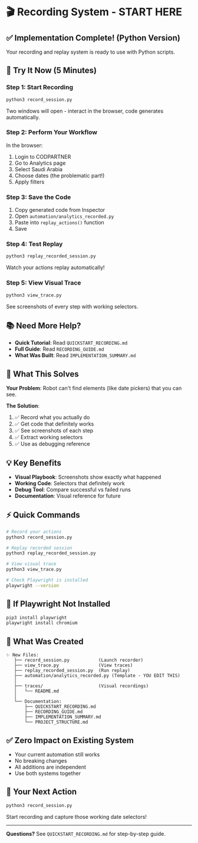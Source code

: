 # 🎬 Recording System - START HERE

## ✅ Implementation Complete! (Python Version)

Your recording and replay system is ready to use with Python scripts.

## 🚀 Try It Now (5 Minutes)

### Step 1: Start Recording
```bash
python3 record_session.py
```

Two windows will open - interact in the browser, code generates automatically.

### Step 2: Perform Your Workflow
In the browser:
1. Login to CODPARTNER
2. Go to Analytics page
3. Select Saudi Arabia
4. Choose dates (the problematic part!)
5. Apply filters

### Step 3: Save the Code
1. Copy generated code from Inspector
2. Open `automation/analytics_recorded.py`
3. Paste into `replay_actions()` function
4. Save

### Step 4: Test Replay
```bash
python3 replay_recorded_session.py
```

Watch your actions replay automatically!

### Step 5: View Visual Trace
```bash
python3 view_trace.py
```

See screenshots of every step with working selectors.

## 📚 Need More Help?

- **Quick Tutorial**: Read `QUICKSTART_RECORDING.md`
- **Full Guide**: Read `RECORDING_GUIDE.md`
- **What Was Built**: Read `IMPLEMENTATION_SUMMARY.md`

## 🎯 What This Solves

**Your Problem**: Robot can't find elements (like date pickers) that you can see.

**The Solution**: 
1. ✅ Record what you actually do
2. ✅ Get code that definitely works
3. ✅ See screenshots of each step
4. ✅ Extract working selectors
5. ✅ Use as debugging reference

## 💡 Key Benefits

- **Visual Playbook**: Screenshots show exactly what happened
- **Working Code**: Selectors that definitely work
- **Debug Tool**: Compare successful vs failed runs
- **Documentation**: Visual reference for future

## ⚡ Quick Commands

```bash
# Record your actions
python3 record_session.py

# Replay recorded session
python3 replay_recorded_session.py

# View visual trace
python3 view_trace.py

# Check Playwright is installed
playwright --version
```

## 🔧 If Playwright Not Installed

```bash
pip3 install playwright
playwright install chromium
```

## 📁 What Was Created

```
✨ New Files:
   ├── record_session.py           (Launch recorder)
   ├── view_trace.py               (View traces)
   ├── replay_recorded_session.py  (Run replay)
   ├── automation/analytics_recorded.py (Template - YOU EDIT THIS)
   │
   ├── traces/                     (Visual recordings)
   │   └── README.md
   │
   └── Documentation:
       ├── QUICKSTART_RECORDING.md
       ├── RECORDING_GUIDE.md
       ├── IMPLEMENTATION_SUMMARY.md
       └── PROJECT_STRUCTURE.md
```

## ✅ Zero Impact on Existing System

- Your current automation still works
- No breaking changes
- All additions are independent
- Use both systems together

## 🎯 Your Next Action

```bash
python3 record_session.py
```

Start recording and capture those working date selectors! 

---

**Questions?** See `QUICKSTART_RECORDING.md` for step-by-step guide.

